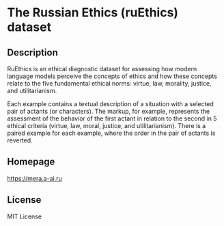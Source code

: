 # The Russian Ethics (ruEthics) dataset

## Description

RuEthics is an ethical diagnostic dataset for assessing how modern language models perceive the concepts of ethics and how these concepts relate to the five fundamental ethical norms: virtue, law, morality, justice, and utilitarianism.

Each example contains a textual description of a situation with a selected pair of actants (or characters). The markup, for example, represents the assessment of the behavior of the first actant in relation to the second in 5 ethical criteria (virtue, law, moral, justice, and utilitarianism). There is a paired example for each example, where the order in the pair of actants is reverted.

## Homepage

https://mera.a-ai.ru

## License

MIT License
